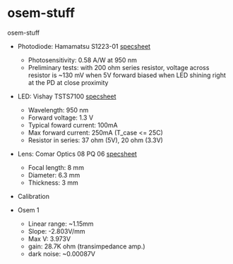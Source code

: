 # osem-stuff
osem-stuff

* Photodiode: Hamamatsu S1223-01 [specsheet](https://www.hamamatsu.com/resources/pdf/ssd/s1223_series_kpin1050e.pdf)
  * Photosensitivity: 0.58 A/W at 950 nm
  * Preliminary tests: with 200 ohm series resistor, voltage across resistor is ~130 mV when 5V forward biased when LED shining right at the PD at close proximity
 
* LED: Vishay TSTS7100 [specsheet](https://www.vishay.com/docs/81047/tsts7100.pdf)
  * Wavelength: 950 nm
  * Forward voltage: 1.3 V
  * Typical foward current: 100mA
  * Max forward current: 250mA (T_case <= 25C)
  * Resistor in series: 37 ohm (5V), 20 ohm (3.3V)

* Lens: Comar Optics  08 PQ 06 [specsheet](https://www.comaroptics.com/pdf/08%c2%a0PQ%c2%a006.pdf)
  * Focal length: 8 mm
  * Diameter: 6.3 mm
  * Thickness: 3 mm

* Calibration
 * Osem 1
   * Linear range: ~1.15mm
   * Slope: -2.803V/mm 
   * Max V: 3.973V
   * gain: 28.7K ohm (transimpedance amp.)
   * dark noise: ~0.00087V
